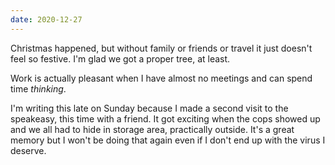 ```yaml
---
date: 2020-12-27
---
```


Christmas happened, but without family or friends or travel it just doesn't feel so festive. I'm glad we got a proper tree, at least.

Work is actually pleasant when I have almost no meetings and can spend time _thinking_.

I'm writing this late on Sunday because I made a second visit to the speakeasy, this time with a friend. It got exciting when the cops showed up and we all had to hide in storage area, practically outside. It's a great memory but I won't be doing that again even if I don't end up with the virus I deserve.
